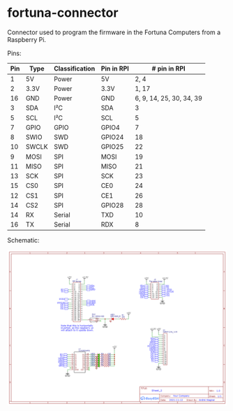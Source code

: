 # fortuna-connector
Connector used to program the firmware in the Fortuna Computers from a Raspberry Pi.

Pins:

| Pin | Type  | Classification | Pin in RPI | # pin in RPI |
|-----|-------|----------------|------------|--------------|
|  1  | 5V    | Power          | 5V         | 2, 4  |
|  2  | 3.3V  | Power          | 3.3V       | 1, 17 |
| 16  | GND   | Power          | GND        | 6, 9, 14, 25, 30, 34, 39 |
|  3  | SDA   | I²C            | SDA        | 3     |
|  5  | SCL   | I²C            | SCL        | 5     |
|  7  | GPIO  | GPIO           | GPIO4      | 7     |
|  8  | SWIO  | SWD            | GPIO24     | 18    |
| 10  | SWCLK | SWD            | GPIO25     | 22    |
|  9  | MOSI  | SPI            | MOSI       | 19    |
| 11  | MISO  | SPI            | MISO       | 21    |
| 13  | SCK   | SPI            | SCK        | 23    |
| 15  | CS0   | SPI            | CE0        | 24    |
| 12  | CS1   | SPI            | CE1        | 26    |
| 14  | CS2   | SPI            | GPIO28     | 28    |
| 14  | RX    | Serial         | TXD        | 10    |
| 16  | TX    | Serial         | RDX        | 8     |

Schematic:

![Schematic](Schematic_fortuna-connector_2021-11-12.png)
